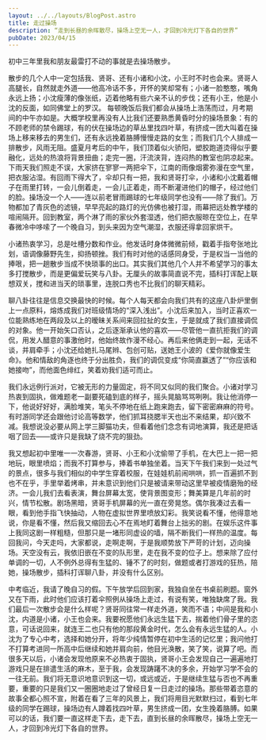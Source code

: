```yaml
---
layout: ../../layouts/BlogPost.astro
title: 走过操场
description: “走到长昼的余晖散尽，操场上空无一人，才回到冷光灯下各自的世界”
pubDate: 2023/04/15
---
```


初中三年里我和朋友最雷打不动的事就是去操场散步。

散步的几个人中一定包括我、贤哥、还有小诸和小沈，小王时不时也会来。贤哥人高腿长，自然就走外道——他高冷话不多，开怀的笑却常有；小诸一脸憨憨，嘴角永远上扬；小沈瘦薄的像张纸，迈着他略有些六亲不认的步伐；还有小王，他是小沈的反面，如同佛堂上的罗汉。
每顿晚饭后我们都会从操场上浩荡而过，月考期间的中午亦如是。大概学校里再没有人比我们还要熟悉黄昏时分的操场景象：有的不顾老师的禁令踢球，有的伏在操场边的草丛里找四叶草，有挤成一团大叫着在操场上移来移去的男生们，还有永远挽着胳膊慢慢走路的女生；而我们几个人排成一排散步，风雨无阻。盛夏月考后的中午，我们顶着似火骄阳，塑胶跑道烫得似乎要融化，远处的热浪将背景扭曲；走完一圈，汗流浃背，连闷热的教室也阴凉起来。下雨天我们照走不误，大家挤在寥寥一两把伞下，江南的雨像烟雾弥漫在空气里，把衣服沾湿。有回雨下得大了，伞却只有一把，我和贤哥打伞，小诸和小沈戴着帽子在雨里打转，一会儿倒着走，一会儿正着走，雨不断灌进他们的帽子，经过他们的脸。操场没一个人——连以前老冒雨踢球的七年级同学也没有——除了我们。万物都加了青灰色的滤镜，早早亮起的路灯的光仿佛也被打湿，雨幕把远处教学楼的喧闹隔开。回到教室，两个淋了雨的家伙外套湿透，他们把衣服晾在空位上，在早春微冷中哆嗦了一个晚自习，到头来因为空气潮湿，衣服还得拿回家烘干。

小诸热衷学习，总是吐槽分数和作业。他发话时身体微微前倾，戳着手指夸张地比划，语调像藤野先生，抑扬顿挫。我们有时对他的话感同身受，于是权当一当他的捧哏，把一趟散步当成不快琐事的出口。其实我们其他几个人并不希望学习的事太多打搅散步，而是更偏爱玩笑与八卦。无厘头的故事简直说不完，插科打诨配上联想双关，搅和进当天的琐事里，连脱口秀也不比我们的聊天精彩。

聊八卦往往是信息交换最快的时候。每个人每天都会向我们共有的这座八卦炉里倒上一点原料，熔炼成我们对班级情场的“深入浅出”。小沈后来加入，当时正喜欢一位能熟练地在两段及以上的暧昧关系间来回拉扯的女生，于是就成了我们直接调侃的对象。他一开始矢口否认，之后逐渐承认他的喜欢——尽管他一直抗拒我们的调侃，用发人醋意的事激他时，他始终故作漫不经心。再后来他俩走到一起，无话不谈，并肩牵手；小沈还给她扎马尾辫、包创可贴，送她王小波的《爱你就像爱生命》。他和情敌的角逐也终于分出胜负，我们的调侃变成“你简直赢透了”“你应该和她接吻”，而他面色绯红，笑着劝我们适可而止。

我们永远例行派对，它被无形的力量固定，将不同又似同的我们聚合。小诸对学习热衷到固执，做难题老一副要死磕到底的样子，摇头晃脑骂骂咧咧。我让他消停一下，他说好好好，满脸堆笑，笔头不停地在纸上跑来跑去，留下密密麻麻的符号。有时游同学还会跟他讨论高等数学，他们抓耳挠腮半天也出不来结果，却兴致不减。我想说没必要从网上学三脚猫功夫，但看着他们念念有词地演算，我还是把话咽了回去——或许只是我缺了烧不完的狠劲。

我又想起初中里唯一一次春游，贤哥、小王和小沈偷带了手机，在大巴上一把一把地玩，眼里喷焰；而我不打算参与，捧着书单独坐着。当天下午我们来到一处过气的景点，很多与我们相似的中学生穿着校服，在娃娃机前闹哄哄，抓一百遍抓不到也不在乎，手里举着烤串，并未意识到他们只是被请来带动这里早被疫情磨殆的经济。一会儿我们去看表演，舞台屏幕太宽，使背景图变形；舞美算是几年前的时兴，情节松散。剧场黑暗，贤哥手机屏幕的光一直在旁晃悠。偶尔我凑过去看一眼，看到他手指飞快抽动，人物在虚拟世界里喷放幻彩。我笑说看不懂，他得意地说，你是看不懂，然后我又缩回去心不在焉地盯着舞台上拙劣的剧。在娱乐这件事上我同这剧一样粗糙，但那只是一堵形同虚设的墙，隔不断我们一样热的温度。每回我问，今天走吗，大家都说，走啊走啊，于是我顺势放下严苛的计划，迈向操场。天空没有云，我依旧嵌在不变的队形里，走在我不变的位子上。想来除了应付单调的一切，人不例外总得有生猛的、锤不了的时刻，做题或者打游戏的狂热，陪她，操场散步，插科打诨聊八卦，并没有什么区别。

中考临近，我请了晚自习的假。下午放学后回到家，我独自坐在书桌前刷题。窗外又在下雨，此时他们应该打着伞照例从操场上走过，有说有笑，唯独缺席了我。我们最后一次散步会是什么样呢？贤哥同往常一样走外道，笑而不语；中间是我和小沈，内道是小诸，小王也会来。我要祝愿他们永远生猛下去，揣着他们骨子里的恣意，可话说回来，就连王二也只有他的那段黄金时代，怎么会有永远生猛的人。小沈为了专心中考，选择和她分开，将年少纯情暂停在初中生活的记忆里；我问他打不打算考进同一所高中后继续和她并肩向前，他目光涣散，笑了笑，说算了吧。而很多天以后，小诸会发现他原来不必热衷于固执，贤哥小王会发现自己一遍遍地打游戏只是在排遣生活的麻木，至于我，会发现踌躇不决的多余，开始学习学不会的一往无前。我们将无意识地意识到这一切，或远或近，于是继续生猛与否也不再重要，重要的只是我们又一圈圈地走过了曾经日复一日走过的操场。那些带着恣意的故事全都心照不宣，附着在看了三年的风景上，我们将用目光默默扫过，看到七年级的同学在踢球，操场边有人蹲着找四叶草，男生挤成一团，女生挽着胳膊。如果可以的话，我们要一直这样走下去，走下去，直到长昼的余晖散尽，操场上空无一人，才回到冷光灯下各自的世界。